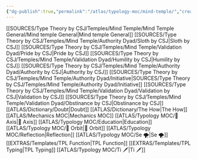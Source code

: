 ```yaml
---
{"dg-publish":true,"permalink":"/atlas/typology-moc/mind-temple/","created":"","updated":"2023-03-09T10:20:08.334+01:00"}
---
```



[[SOURCES/Type Theory by CSJ/Temples/Mind Temple/Mind Temple General/Mind temple General\|Mind temple General]]
[[SOURCES/Type Theory by CSJ/Temples/Mind Temple/Authority Dyad/Sloth by CSJ\|Sloth by CSJ]]
[[SOURCES/Type Theory by CSJ/Temples/Mind Temple/Validation Dyad/Pride by CSJ\|Pride by CSJ]]
[[SOURCES/Type Theory by CSJ/Temples/Mind Temple/Validation Dyad/Humility by CSJ\|Humility by CSJ]]
[[SOURCES/Type Theory by CSJ/Temples/Mind Temple/Authority Dyad/Authority by CSJ\|Authority by CSJ]]
[[SOURCES/Type Theory by CSJ/Temples/Mind Temple/Authority Dyad/Initiative\|SOURCES/Type Theory by CSJ/Temples/Mind Temple/Authority Dyad/Initiative]]
[[SOURCES/Type Theory by CSJ/Temples/Mind Temple/Validation Dyad/Validation by CSJ\|Validation by CSJ]]
[[SOURCES/Type Theory by CSJ/Temples/Mind Temple/Validation Dyad/Obstinance by CSJ\|Obstinance by CSJ]]
[[ATLAS/Dictionary/Doubt\|Doubt]]
[[ATLAS/Dictionary/The How\|The How]]
[[ATLAS/Mechanics MOC\|Mechanics MOC]]
[[ATLAS/Typology MOC/🧲 Axis\|🧲 Axis]] 
[[ATLAS/Typology MOC/Education\|Education]]
[[ATLAS/Typology MOC/🔄 Orbit\|🔄 Orbit]]
[[ATLAS/Typology MOC/Reflection\|Reflection]]
[[ATLAS/Typology MOC/Se 🌪️\|Se 🌪️]]
[[EXTRAS/Templates/TPL Function\|TPL Function]]
[[EXTRAS/Templates/TPL Typing\|TPL Typing]]
[[ATLAS/Typology MOC/Ti 🗡️\|Ti 🗡️]]

